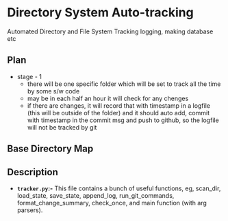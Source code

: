 # Directory System Auto-tracking
Automated Directory and File System Tracking logging, making database etc

## Plan
- stage - 1
    - there will be one specific folder which will be set to track all the time by some s/w code
    - may be in each half an hour it will check for any chenges
    - if there are changes, it will record that with timestamp in a logfile (this will be outside of the folder) and it should auto add, commit with timestamp in the commit msg and push to github, so the logfile will not be tracked by git
    
## Base Directory Map


## Description

- **`tracker.py`:-** This file contains a bunch of useful functions, eg, scan_dir, load_state, save_state, append_log, run_git_commands, format_change_summary, check_once, and main function (with arg parsers). 